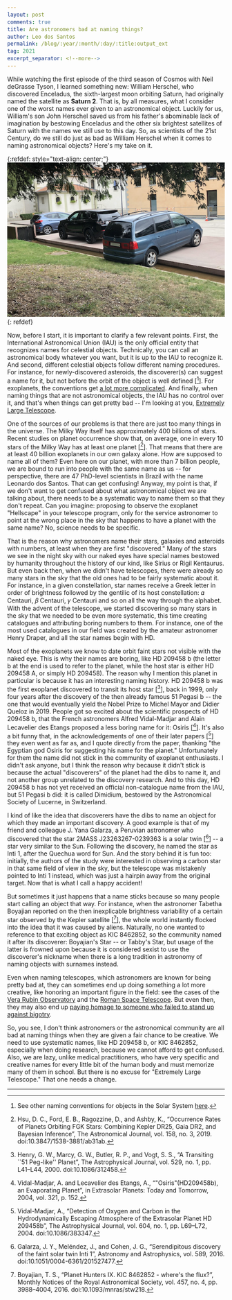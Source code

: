 ```yaml
---
layout: post
comments: true
title: Are astronomers bad at naming things?
author: Leo dos Santos
permalink: /blog/:year/:month/:day/:title:output_ext
tag: 2021
excerpt_separator: <!--more-->
---
```


While watching the first episode of the third season of Cosmos with Neil deGrasse Tyson, I learned something new: William Herschel, who discovered Enceladus, the sixth-largest moon orbiting Saturn, had originally named the satellite as **Saturn 2**. That is, by all measures, what I consider one of the worst names ever given to an astronomical object. Luckily for us, William's son John Herschel saved us from his father's abominable lack of imagination by bestowing Enceladus and the other six brightest satellites of Saturn with the names we still use to this day. So, as scientists of the 21st Century, do we still do just as bad as William Herschel when it comes to naming astronomical objects? Here's my take on it.

<!--more-->
{:refdef: style="text-align: center;"}
![Bad](/blog_assets/2021-03-04.jpeg "Bad")
{: refdef}

Now, before I start, it is important to clarify a few relevant points. First, the International Astronomical Union (IAU) is the only official entity that recognizes names for celestial objects. Technically, you can call an astronomical body whatever you want, but it is up to the IAU to recognize it. And second, different celestial objects follow different naming procedures. For instance, for newly-discovered asteroids, the discoverer(s) can suggest a name for it, but not before the orbit of the object is well defined \[[^1]\]. For exoplanets, the conventions get [a lot more complicated](https://www.iau.org/public/themes/naming_exoplanets/). And finally, when naming things that are not astronomical objects, the IAU has no control over it, and that's when things can get pretty bad -- I'm looking at you, [Extremely Large Telescope](https://elt.eso.org).

One of the sources of our problems is that there are just too many things in the universe. The Milky Way itself has approximately 400 billions of stars. Recent studies on planet occurrence show that, on average, one in every 10 stars of the Milky Way has at least one planet \[[^2]\]. That means that there are at least 40 billion exoplanets in our own galaxy alone. How are supposed to name all of them? Even here on our planet, with more than 7 billion people, we are bound to run into people with the same name as us -- for perspective, there are 47 PhD-level scientists in Brazil with the name Leonardo dos Santos. That can get confusing! Anyway, my point is that, if we don't want to get confused about what astronomical object we are talking about, there needs to be a systematic way to name them so that they don't repeat. Can you imagine: proposing to observe the exoplanet "Hellscape" in your telescope program, only for the service astronomer to point at the wrong place in the sky that happens to have a planet with the same name? No, science needs to be specific.

That is the reason why astronomers name their stars, galaxies and asteroids with numbers, at least when they are first "discovered." Many of the stars we see in the night sky with our naked eyes have special names bestowed by humanity throughout the history of our kind, like Sirius or Rigil Kentaurus. But even back then, when we didn't have telescopes, there were already so many stars in the sky that the old ones had to be fairly systematic about it. For instance, in a given constellation, star names receive a Greek letter in order of brightness followed by the gentilic of its host constellation: 𝛼 Centauri, 𝛽 Centauri, 𝛾 Centauri and so on all the way through the alphabet. With the advent of the telescope, we started discovering so many stars in the sky that we needed to be even more systematic, this time creating catalogues and attributing boring numbers to them. For instance, one of the most used catalogues in our field was created by the amateur astronomer Henry Draper, and all the star names begin with HD.

Most of the exoplanets we know to date orbit faint stars not visible with the naked eye. This is why their names are boring, like HD 209458 b (the letter b at the end is used to refer to the planet, while the host star is either HD 209458 A, or simply HD 209458). The reason why I mention this planet in particular is because it has an interesting naming history. HD 209458 b was the first exoplanet discovered to transit its host star \[[^3]\], back in 1999, only four years after the discovery of the then already famous 51 Pegasi b -- the one that would eventually yield the Nobel Prize to Michel Mayor and Didier Queloz in 2019. People got so excited about the scientific prospects of HD 209458 b, that the French astronomers Alfred Vidal-Madjar and Alain Lecavelier des Etangs proposed a less boring name for it: Osiris \[[^4]\]. It's also a bit funny that, in the acknowledgements of one of their later papers \[[^5]\] they even went as far as, and I quote directly from the paper, thanking "the Egyptian god Osiris for suggesting his name for the planet." Unfortunately for them the name did not stick in the community of exoplanet enthusiasts. I didn't ask anyone, but I think the reason why because it didn't stick is because the actual "discoverers" of the planet had the dibs to name it, and not another group unrelated to the discovery research. And to this day, HD 209458 b has not yet received an official non-catalogue name from the IAU, but 51 Pegasi b did: it is called Dimidium, bestowed by the Astronomical Society of Lucerne, in Switzerland.

I kind of like the idea that discoverers have the dibs to name an object for which they made an important discovery. A good example is that of my friend and colleague J. Yana Galarza, a Peruvian astronomer who discovered that the star 2MASS J23263267-0239363 is a solar twin \[[^6]\] -- a star very similar to the Sun. Following the discovery, he named the star as Inti 1, after the Quechua word for Sun. And the story behind it is fun too: initially, the authors of the study were interested in observing a carbon star in that same field of view in the sky, but the telescope was mistakenly pointed to Inti 1 instead, which was just a hairpin away from the original target. Now that is what I call a happy accident!

But sometimes it just happens that a name sticks because so many people start calling an object that way. For instance, when the astronomer Tabetha Boyajian reported on the then inexplicable brightness variability of a certain star observed by the Kepler satellite \[[^7]\], the whole world instantly flocked into the idea that it was caused by aliens. Naturally, no one wanted to reference to that exciting object as KIC 8462852, so the community named it after its discoverer: Boyajian's Star -- or Tabby's Star, but usage of the latter is frowned upon because it is considered sexist to use the discoverer's nickname when there is a long tradition in astronomy of naming objects with surnames instead.

Even when naming telescopes, which astronomers are known for being pretty bad at, they can sometimes end up doing something a lot more creative, like honoring an important figure in the field: see the cases of the [Vera Rubin Observatory](https://www.lsst.org) and the [Roman Space Telescope](https://roman.gsfc.nasa.gov). But even then, they may also end up [paying homage to someone who failed to stand up against bigotry](https://www.scientificamerican.com/article/nasa-needs-to-rename-the-james-webb-space-telescope/).

So, you see, I don't think astronomers or the astronomical community are all bad at naming things when they are given a fair chance to be creative. We need to use systematic names, like HD 209458 b, or KIC 8462852, especially when doing research, because we cannot afford to get confused. Also, we are lazy, unlike medical practitioners, who have very specific and creative names for every little bit of the human body and must memorize many of them in school. But there is no excuse for "Extremely Large Telescope." That one needs a change.

----------------

[^1]: See other naming conventions for objects in the Solar System [here](https://www.iau.org/public/themes/naming/#inss).

[^2]: Hsu, D. C., Ford, E. B., Ragozzine, D., and Ashby, K., “Occurrence Rates of Planets Orbiting FGK Stars: Combining Kepler DR25, Gaia DR2, and Bayesian Inference”, The Astronomical Journal, vol. 158, no. 3, 2019. doi:10.3847/1538-3881/ab31ab.

[^3]: Henry, G. W., Marcy, G. W., Butler, R. P., and Vogt, S. S., “A Transiting ``51 Peg-like'' Planet”, The Astrophysical Journal, vol. 529, no. 1, pp. L41–L44, 2000. doi:10.1086/312458.

[^4]: Vidal-Madjar, A. and Lecavelier des Etangs, A., “"Osiris"(HD209458b), an Evaporating Planet”, in Extrasolar Planets: Today and Tomorrow, 2004, vol. 321, p. 152.

[^5]: Vidal-Madjar, A., “Detection of Oxygen and Carbon in the Hydrodynamically Escaping Atmosphere of the Extrasolar Planet HD 209458b”, The Astrophysical Journal, vol. 604, no. 1, pp. L69–L72, 2004. doi:10.1086/383347.

[^6]: Galarza, J. Y., Meléndez, J., and Cohen, J. G., “Serendipitous discovery of the faint solar twin Inti 1”, Astronomy and Astrophysics, vol. 589, 2016. doi:10.1051/0004-6361/201527477.

[^7]: Boyajian, T. S., “Planet Hunters IX. KIC 8462852 - where's the flux?”, Monthly Notices of the Royal Astronomical Society, vol. 457, no. 4, pp. 3988–4004, 2016. doi:10.1093/mnras/stw218.
